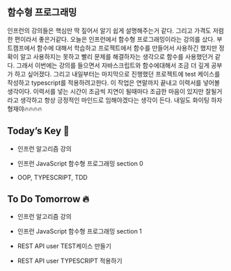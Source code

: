 ## 함수형 프로그래밍  

인프런의 강의들은 핵심만 딱 짚어서 알기 쉽게 설명해주는거 같다. 그리고 가격도 저렴한 편이라서 좋은거같다. 오늘은 인프런에서 함수형 프로그래밍이라는 강의를 샀다. 부트캠프에서 함수에 대해서 학습하고 프로젝트에서 함수를 만들어서 사용하긴 했지만 정확이 알고 사용하지는 못하고 빨리 문제를 해결하자는 생각으로 함수를 사용했던거 같다. 그래서 이번에는 강의를 들으면서 자바스크립트와 함수에대해서 조금 더 깊게 공부가 하고 싶어졌다. 
그리고 내일부터는 마지막으로 진행했던 프로젝트에 test 케이스를 작성하고 typescript를 적용하려고한다. 이 작업은 연말까지 끝내고 이력서를 넣어볼 생각이다. 이력서를 넣는 시간이 조금씩 지연이 될때마다 조급한 마음이 있지만 잘될거라고 생각하고 항상 긍정적인 마인드로 임해야겠다는 생각이 든다. 
내일도 화이팅 하자 형재야🔥🔥🔥🔥  

## Today’s Key 🔑

- 인프런 알고리즘 강의

- 인프런 JavaScript 함수형 프로그래밍 section 0

- OOP, TYPESCRIPT, TDD

## To Do Tomorrow 🔥

- 인프런 알고리즘 강의

- 인프런 JavaScript 함수형 프로그래밍 section 1

- REST API user TEST케이스 만들기

- REST API user TYPESCRIPT 적용하기
